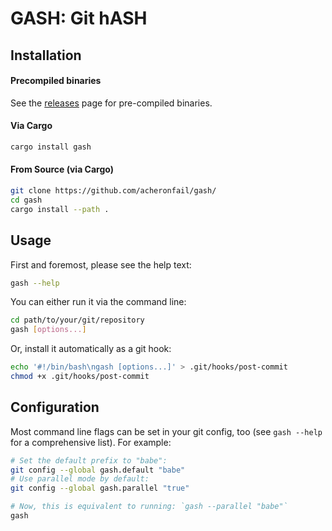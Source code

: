 # GASH: Git hASH

## Installation

#### Precompiled binaries

See the [releases] page for pre-compiled binaries.

#### Via Cargo

```bash
cargo install gash
```

#### From Source (via Cargo)

```bash
git clone https://github.com/acheronfail/gash/
cd gash
cargo install --path .
```

## Usage

First and foremost, please see the help text:

```bash
gash --help
```

You can either run it via the command line:

```bash
cd path/to/your/git/repository
gash [options...]
```

Or, install it automatically as a git hook:

```bash
echo '#!/bin/bash\ngash [options...]' > .git/hooks/post-commit
chmod +x .git/hooks/post-commit
```

## Configuration

Most command line flags can be set in your git config, too (see `gash --help` for a comprehensive list).
For example:

```bash
# Set the default prefix to "babe":
git config --global gash.default "babe"
# Use parallel mode by default:
git config --global gash.parallel "true"

# Now, this is equivalent to running: `gash --parallel "babe"`
gash
```

[releases]: https://github.com/acheronfail/gash/releases
